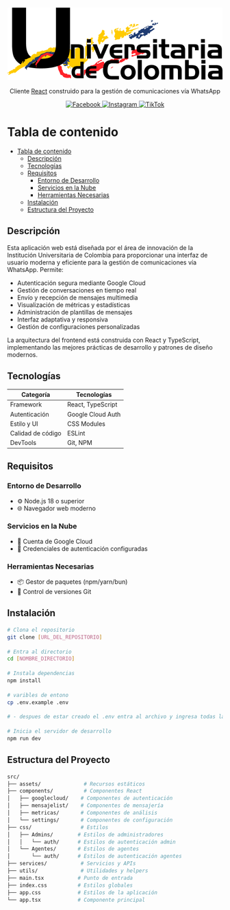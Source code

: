 <p align="center">
  <a href="https://universitariadecolombia.edu.co/" target="blank"><img src="./.github/images/Logo_universitaria.png" width="" alt="Logo Universitaria de colombia" /></a>
</p>

<p align="center">Cliente <a href="https://react.dev/" target="_blank">React</a> construido para la gestión de comunicaciones vía WhatsApp</p>

<p align="center">
  <a href="https://www.facebook.com/universitariadecolombia0" target="_blank">
    <img src="https://img.shields.io/badge/Facebook-Universidad%20de%20Colombia-blue?style=flat&logo=facebook" alt="Facebook" />
  </a>
  <a href="https://www.instagram.com/universitaria_oficial/" target="_blank">
    <img src="https://img.shields.io/badge/Instagram-Universidad%20de%20Colombia-pink?style=flat&logo=instagram" alt="Instagram" />
  </a>
  <a href="https://www.tiktok.com/@universitariadecolombia" target="_blank">
    <img src="https://img.shields.io/badge/TikTok-Universidad%20de%20Colombia-black?style=flat&logo=tiktok" alt="TikTok" />
  </a>
</p>

# Tabla de contenido

- [Tabla de contenido](#tabla-de-contenido)
  - [Descripción](#descripción)
  - [Tecnologías](#tecnologías)
  - [Requisitos](#requisitos)
    - [Entorno de Desarrollo](#entorno-de-desarrollo)
    - [Servicios en la Nube](#servicios-en-la-nube)
    - [Herramientas Necesarias](#herramientas-necesarias)
  - [Instalación](#instalación)
  - [Estructura del Proyecto](#estructura-del-proyecto)

## Descripción

Esta aplicación web está diseñada por el área de innovación de la Institución Universitaria de Colombia para proporcionar una interfaz de usuario moderna y eficiente para la gestión de comunicaciones vía WhatsApp. Permite:

- Autenticación segura mediante Google Cloud
- Gestión de conversaciones en tiempo real
- Envío y recepción de mensajes multimedia
- Visualización de métricas y estadísticas
- Administración de plantillas de mensajes
- Interfaz adaptativa y responsiva
- Gestión de configuraciones personalizadas

La arquitectura del frontend está construida con React y TypeScript, implementando las mejores prácticas de desarrollo y patrones de diseño modernos.

## Tecnologías

| Categoría         | Tecnologías       |
| ----------------- | ----------------- |
| Framework         | React, TypeScript |
| Autenticación     | Google Cloud Auth |
| Estilo y UI       | CSS Modules       |
| Calidad de código | ESLint            |
| DevTools          | Git, NPM          |

## Requisitos

### Entorno de Desarrollo
- ⚙️ Node.js 18 o superior
- 🌐 Navegador web moderno

### Servicios en la Nube
- 🔐 Cuenta de Google Cloud
- 🔑 Credenciales de autenticación configuradas

### Herramientas Necesarias
- 📦 Gestor de paquetes (npm/yarn/bun)
- 🔄 Control de versiones Git

## Instalación

```bash
# Clona el repositorio
git clone [URL_DEL_REPOSITORIO]

# Entra al directorio
cd [NOMBRE_DIRECTORIO]

# Instala dependencias
npm install

# varibles de entono
cp .env.example .env

# - despues de estar creado el .env entra al archivo y ingresa todas las variables.

# Inicia el servidor de desarrollo
npm run dev
```

## Estructura del Proyecto

```bash
src/
├── assets/              # Recursos estáticos
├── components/          # Componentes React
│   ├── googlecloud/    # Componentes de autenticación
│   ├── mensajelist/    # Componentes de mensajería
│   ├── metricas/       # Componentes de análisis
│   └── settings/       # Componentes de configuración
├── css/                # Estilos
│   ├── Admins/        # Estilos de administradores        
│   │   └── auth/      # Estilos de autenticación admin
│   └── Agentes/       # Estilos de agentes
│       └── auth/      # Estilos de autenticación agentes
├── services/           # Servicios y APIs
├── utils/              # Utilidades y helpers
├── main.tsx           # Punto de entrada
├── index.css          # Estilos globales
├── app.css            # Estilos de la aplicación
└── app.tsx            # Componente principal
```